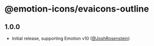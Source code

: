 # @emotion-icons/evaicons-outline

## 1.0.0

- Initial release, supporting Emotion v10 ([@JoshRosenstein](https://github.com/JoshRosenstein))
